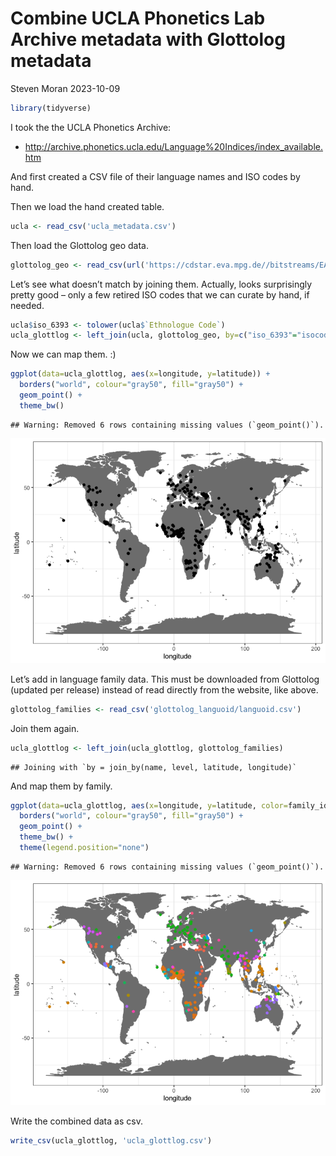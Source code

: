 Combine UCLA Phonetics Lab Archive metadata with Glottolog metadata
================
Steven Moran
2023-10-09

``` r
library(tidyverse)
```

I took the the UCLA Phonetics Archive:

- <http://archive.phonetics.ucla.edu/Language%20Indices/index_available.htm>

And first created a CSV file of their language names and ISO codes by
hand.

Then we load the hand created table.

``` r
ucla <- read_csv('ucla_metadata.csv')
```

Then load the Glottolog geo data.

``` r
glottolog_geo <- read_csv(url('https://cdstar.eva.mpg.de//bitstreams/EAEA0-B701-6328-C3E3-0/languages_and_dialects_geo.csv'))
```

Let’s see what doesn’t match by joining them. Actually, looks
surprisingly pretty good – only a few retired ISO codes that we can
curate by hand, if needed.

``` r
ucla$iso_6393 <- tolower(ucla$`Ethnologue Code`)
ucla_glottlog <- left_join(ucla, glottolog_geo, by=c("iso_6393"="isocodes"))
```

Now we can map them. :)

``` r
ggplot(data=ucla_glottlog, aes(x=longitude, y=latitude)) + 
  borders("world", colour="gray50", fill="gray50") + 
  geom_point() +
  theme_bw()
```

    ## Warning: Removed 6 rows containing missing values (`geom_point()`).

![](README_files/figure-gfm/unnamed-chunk-5-1.png)<!-- -->

Let’s add in language family data. This must be downloaded from
Glottolog (updated per release) instead of read directly from the
website, like above.

``` r
glottolog_families <- read_csv('glottolog_languoid/languoid.csv')
```

Join them again.

``` r
ucla_glottlog <- left_join(ucla_glottlog, glottolog_families)
```

    ## Joining with `by = join_by(name, level, latitude, longitude)`

And map them by family.

``` r
ggplot(data=ucla_glottlog, aes(x=longitude, y=latitude, color=family_id)) + 
  borders("world", colour="gray50", fill="gray50") + 
  geom_point() +
  theme_bw() +
  theme(legend.position="none")
```

    ## Warning: Removed 6 rows containing missing values (`geom_point()`).

![](README_files/figure-gfm/unnamed-chunk-8-1.png)<!-- -->

Write the combined data as csv.

``` r
write_csv(ucla_glottlog, 'ucla_glottlog.csv')
```
